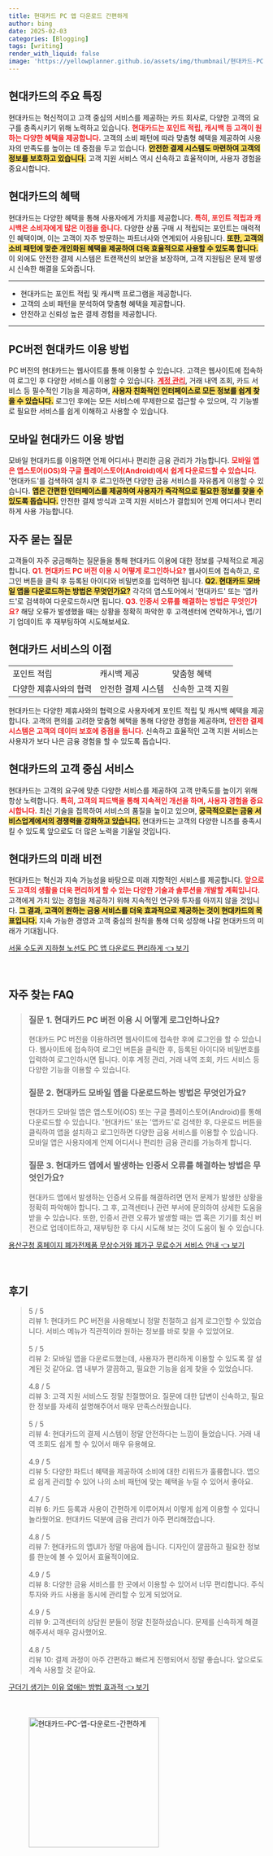 ```yaml
---
title: 현대카드 PC 앱 다운로드 간편하게
author: bing
date: 2025-02-03
categories: [Blogging]
tags: [writing]
render_with_liquid: false
image: 'https://yellowplanner.github.io/assets/img/thumbnail/현대카드-PC-앱-다운로드-간편하게.webp'
---
```



<h2 id='현대카드의 주요 특징'>현대카드의 주요 특징</h2>

<p>현대카드는 혁신적이고 고객 중심의 서비스를 제공하는 카드 회사로, 다양한 고객의 요구를 충족시키기 위해 노력하고 있습니다. <b><span style="color: #ee2323;">현대카드는 포인트 적립, 캐시백 등 고객이 원하는 다양한 혜택을 제공합니다.</span></b> 고객의 소비 패턴에 따라 맞춤형 혜택을 제공하여 사용자의 만족도를 높이는 데 중점을 두고 있습니다. <b><span style="background-color: #ffe066;">안전한 결제 시스템도 마련하여 고객의 정보를 보호하고 있습니다.</span></b> 고객 지원 서비스 역시 신속하고 효율적이며, 사용자 경험을 중요시합니다.</p>

<h2 id='현대카드의 혜택'>현대카드의 혜택</h2>

<p>현대카드는 다양한 혜택을 통해 사용자에게 가치를 제공합니다. <b><span style="color: #ee2323;">특히, 포인트 적립과 캐시백은 소비자에게 많은 이점을 줍니다.</span></b> 다양한 상품 구매 시 적립되는 포인트는 매력적인 혜택이며, 이는 고객이 자주 방문하는 파트너사와 연계되어 사용됩니다. <b><span style="background-color: #ffe066;">또한, 고객의 소비 패턴에 맞춘 개인화된 혜택을 제공하여 더욱 효율적으로 사용할 수 있도록 합니다.</span></b> 이 외에도 안전한 결제 시스템은 트랜잭션의 보안을 보장하며, 고객 지원팀은 문제 발생 시 신속한 해결을 도와줍니다.</p>

<hr />

<ul>
    <li>현대카드는 포인트 적립 및 캐시백 프로그램을 제공합니다.</li>
    <li>고객의 소비 패턴을 분석하여 맞춤형 혜택을 제공합니다.</li>
    <li>안전하고 신뢰성 높은 결제 경험을 제공합니다.</li>
</ul>

<hr />

<h2 id='PC버전 현대카드 이용 방법'>PC버전 현대카드 이용 방법</h2>

<p>PC 버전의 현대카드는 웹사이트를 통해 이용할 수 있습니다. 고객은 웹사이트에 접속하여 로그인 후 다양한 서비스를 이용할 수 있습니다. <b><span style="color: #ee2323;"><u>계정 관리</u></span></b>, 거래 내역 조회, 카드 서비스 등 필수적인 기능을 제공하며, <b><span style="background-color: #ffe066;">사용자 친화적인 인터페이스로 모든 정보를 쉽게 찾을 수 있습니다.</span></b> 로그인 후에는 모든 서비스에 무제한으로 접근할 수 있으며, 각 기능별로 필요한 서비스를 쉽게 이해하고 사용할 수 있습니다.</p>

<h2 id='모바일 현대카드 이용 방법'>모바일 현대카드 이용 방법</h2>

<p>모바일 현대카드를 이용하면 언제 어디서나 편리한 금융 관리가 가능합니다. <b><span style="color: #ee2323;">모바일 앱은 앱스토어(iOS)와 구글 플레이스토어(Android)에서 쉽게 다운로드할 수 있습니다.</span></b> '현대카드'를 검색하여 설치 후 로그인하면 다양한 금융 서비스를 자유롭게 이용할 수 있습니다. <b><span style="background-color: #ffe066;">앱은 간편한 인터페이스를 제공하여 사용자가 즉각적으로 필요한 정보를 찾을 수 있도록 돕습니다.</span></b> 안전한 결제 방식과 고객 지원 서비스가 결합되어 언제 어디서나 편리하게 사용 가능합니다.</p>

<h2 id='자주 묻는 질문'>자주 묻는 질문</h2>

<p>고객들이 자주 궁금해하는 질문들을 통해 현대카드 이용에 대한 정보를 구체적으로 제공합니다. <b><span style="color: #ee2323;">Q1. 현대카드 PC 버전 이용 시 어떻게 로그인하나요?</span></b> 웹사이트에 접속하고, 로그인 버튼을 클릭 후 등록된 아이디와 비밀번호를 입력하면 됩니다. <b><span style="background-color: #ffe066;">Q2. 현대카드 모바일 앱을 다운로드하는 방법은 무엇인가요?</span></b> 각각의 앱스토어에서 '현대카드' 또는 '앱카드'로 검색하여 다운로드하시면 됩니다. <b><span style="color: #ee2323;">Q3. 인증서 오류를 해결하는 방법은 무엇인가요?</span></b> 해당 오류가 발생했을 때는 상황을 정확히 파악한 후 고객센터에 연락하거나, 앱/기기 업데이트 후 재부팅하여 시도해보세요.</p>

<h2 id='현대카드 서비스의 이점'>현대카드 서비스의 이점</h2>

<table>
    <tr>
        <td>포인트 적립</td>
        <td>캐시백 제공</td>
        <td>맞춤형 혜택</td>
    </tr>
    <tr>
        <td>다양한 제휴사와의 협력</td>
        <td>안전한 결제 시스템</td>
        <td>신속한 고객 지원</td>
    </tr>
</table>

<p>현대카드는 다양한 제휴사와의 협력으로 사용자에게 포인트 적립 및 캐시백 혜택을 제공합니다. 고객의 편의를 고려한 맞춤형 혜택을 통해 다양한 경험을 제공하며, <b><span style="color: #ee2323;">안전한 결제 시스템은 고객의 데이터 보호에 중점을 둡니다.</span></b> 신속하고 효율적인 고객 지원 서비스는 사용자가 보다 나은 금융 경험을 할 수 있도록 돕습니다.</p>

<h2 id='현대카드의 고객 중심 서비스'>현대카드의 고객 중심 서비스</h2>

<p>현대카드는 고객의 요구에 맞춘 다양한 서비스를 제공하여 고객 만족도를 높이기 위해 항상 노력합니다. <b><span style="color: #ee2323;">특히, 고객의 피드백을 통해 지속적인 개선을 하며, 사용자 경험을 중요시합니다.</span></b> 최신 기술을 접목하여 서비스의 품질을 높이고 있으며, <b><span style="background-color: #ffe066;">궁극적으로는 금융 서비스업계에서의 경쟁력을 강화하고 있습니다.</span></b> 현대카드는 고객의 다양한 니즈를 충족시킬 수 있도록 앞으로도 더 많은 노력을 기울일 것입니다.</p>

<h2 id='현대카드의 미래 비전'>현대카드의 미래 비전</h2>

<p>현대카드는 혁신과 지속 가능성을 바탕으로 미래 지향적인 서비스를 제공합니다. <b><span style="color: #ee2323;">앞으로도 고객의 생활을 더욱 편리하게 할 수 있는 다양한 기술과 솔루션을 개발할 계획입니다.</span></b> 고객에게 가치 있는 경험을 제공하기 위해 지속적인 연구와 투자를 아끼지 않을 것입니다. <b><span style="background-color: #ffe066;">그 결과, 고객이 원하는 금융 서비스를 더욱 효과적으로 제공하는 것이 현대카드의 목표입니다.</span></b> 지속 가능한 경영과 고객 중심의 원칙을 통해 더욱 성장해 나갈 현대카드의 미래가 기대됩니다.</p>


<p><a class="click-button" title="서울 수도권 지하철 노선도 PC 앱 다운로드 편리하게" href="https://yellowplanner.github.io/posts/%EC%84%9C%EC%9A%B8-%EC%88%98%EB%8F%84%EA%B6%8C-%EC%A7%80%ED%95%98%EC%B2%A0-%EB%85%B8%EC%84%A0%EB%8F%84-PC-%EC%95%B1-%EB%8B%A4%EC%9A%B4%EB%A1%9C%EB%93%9C-%ED%8E%B8%EB%A6%AC%ED%95%98%EA%B2%8C/" rel="dofollow">서울 수도권 지하철 노선도 PC 앱 다운로드 편리하게 👈 보기</a></p><br>
<h2 id='자주_찾는_FAQ'>자주 찾는 FAQ</h2>
<div itemscope="" itemtype="https://schema.org/FAQPage">
<blockquote>
<div itemscope="" itemprop="mainEntity" itemtype="https://schema.org/Question">
<h3 itemprop="name">질문 1. 현대카드 PC 버전 이용 시 어떻게 로그인하나요?</h3>
<div itemscope="" itemprop="acceptedAnswer" itemtype="https://schema.org/Answer">
<span itemprop="text">
<p>현대카드 PC 버전을 이용하려면 웹사이트에 접속한 후에 로그인을 할 수 있습니다. 웹사이트에 접속하여 로그인 버튼을 클릭한 후, 등록된 아이디와 비밀번호를 입력하여 로그인하시면 됩니다. 이후 계정 관리, 거래 내역 조회, 카드 서비스 등 다양한 기능을 이용할 수 있습니다.</p>
</span>
</div>
</div>
<div itemscope="" itemprop="mainEntity" itemtype="https://schema.org/Question">
<h3 itemprop="name">질문 2. 현대카드 모바일 앱을 다운로드하는 방법은 무엇인가요?</h3>
<div itemscope="" itemprop="acceptedAnswer" itemtype="https://schema.org/Answer">
<span itemprop="text">
<p>현대카드 모바일 앱은 앱스토어(iOS) 또는 구글 플레이스토어(Android)를 통해 다운로드할 수 있습니다. '현대카드' 또는 '앱카드'로 검색한 후, 다운로드 버튼을 클릭하여 앱을 설치하고 로그인하면 다양한 금융 서비스를 이용할 수 있습니다. 모바일 앱은 사용자에게 언제 어디서나 편리한 금융 관리를 가능하게 합니다.</p>
</span>
</div>
</div>
<div itemscope="" itemprop="mainEntity" itemtype="https://schema.org/Question">
<h3 itemprop="name">질문 3. 현대카드 앱에서 발생하는 인증서 오류를 해결하는 방법은 무엇인가요?</h3>
<div itemscope="" itemprop="acceptedAnswer" itemtype="https://schema.org/Answer">
<span itemprop="text">
<p>현대카드 앱에서 발생하는 인증서 오류를 해결하려면 먼저 문제가 발생한 상황을 정확히 파악해야 합니다. 그 후, 고객센터나 관련 부서에 문의하여 상세한 도움을 받을 수 있습니다. 또한, 인증서 관련 오류가 발생할 때는 앱 혹은 기기를 최신 버전으로 업데이트하고, 재부팅한 후 다시 시도해 보는 것이 도움이 될 수 있습니다.</p>
</span>
</div>
</div>
</blockquote>
</div>
<p><a class="click-button" title="용산구청 홈페이지 폐가전제품 무상수거와 폐가구 무료수거 서비스 안내" href="https://yellowplanner.github.io/posts/%EC%9A%A9%EC%82%B0%EA%B5%AC%EC%B2%AD-%ED%99%88%ED%8E%98%EC%9D%B4%EC%A7%80-%ED%8F%90%EA%B0%80%EC%A0%84%EC%A0%9C%ED%92%88-%EB%AC%B4%EC%83%81%EC%88%98%EA%B1%B0%EC%99%80-%ED%8F%90%EA%B0%80%EA%B5%AC-%EB%AC%B4%EB%A3%8C%EC%88%98%EA%B1%B0-%EC%84%9C%EB%B9%84%EC%8A%A4-%EC%95%88%EB%82%B4/" rel="dofollow">용산구청 홈페이지 폐가전제품 무상수거와 폐가구 무료수거 서비스 안내 👈 보기</a></p><br>
<h2 id='후기'>후기</h2>
<div itemscope itemtype="https://schema.org/Product">
  <blockquote>
  <div itemprop="review" itemscope itemtype="https://schema.org/Review">
      <div itemprop="reviewRating" itemscope itemtype="https://schema.org/Rating"> <span itemprop="ratingValue">5</span> / <span itemprop="bestRating">5</span> </div>
      <span itemprop="reviewBody">리뷰 1: 현대카드 PC 버전을 사용해보니 정말 친절하고 쉽게 로그인할 수 있었습니다. 서비스 메뉴가 직관적이라 원하는 정보를 바로 찾을 수 있었어요. </span>
  </div>
  <br>
  <div itemprop="review" itemscope itemtype="https://schema.org/Review">
      <div itemprop="reviewRating" itemscope itemtype="https://schema.org/Rating"> <span itemprop="ratingValue">5</span> / <span itemprop="bestRating">5</span> </div>
      <span itemprop="reviewBody">리뷰 2: 모바일 앱을 다운로드했는데, 사용자가 편리하게 이용할 수 있도록 잘 설계된 것 같아요. 앱 내부가 깔끔하고, 필요한 기능을 쉽게 찾을 수 있었습니다.</span>
  </div>
  <br>
  <div itemprop="review" itemscope itemtype="https://schema.org/Review">
      <div itemprop="reviewRating" itemscope itemtype="https://schema.org/Rating"> <span itemprop="ratingValue">4.8</span> / <span itemprop="bestRating">5</span> </div>
      <span itemprop="reviewBody">리뷰 3: 고객 지원 서비스도 정말 친절했어요. 질문에 대한 답변이 신속하고, 필요한 정보를 자세히 설명해주어서 매우 만족스러웠습니다.</span>
  </div>
  <br>
  <div itemprop="review" itemscope itemtype="https://schema.org/Review">
      <div itemprop="reviewRating" itemscope itemtype="https://schema.org/Rating"> <span itemprop="ratingValue">5</span> / <span itemprop="bestRating">5</span> </div>
      <span itemprop="reviewBody">리뷰 4: 현대카드의 결제 시스템이 정말 안전하다는 느낌이 들었습니다. 거래 내역 조회도 쉽게 할 수 있어서 매우 유용해요.</span>
  </div>
  <br>
  <div itemprop="review" itemscope itemtype="https://schema.org/Review">
      <div itemprop="reviewRating" itemscope itemtype="https://schema.org/Rating"> <span itemprop="ratingValue">4.9</span> / <span itemprop="bestRating">5</span> </div>
      <span itemprop="reviewBody">리뷰 5: 다양한 파트너 혜택을 제공하여 소비에 대한 리워드가 훌륭합니다. 앱으로 쉽게 관리할 수 있어 나의 소비 패턴에 맞는 혜택을 누릴 수 있어서 좋아요.</span>
  </div>
  <br>
  <div itemprop="review" itemscope itemtype="https://schema.org/Review">
      <div itemprop="reviewRating" itemscope itemtype="https://schema.org/Rating"> <span itemprop="ratingValue">4.7</span> / <span itemprop="bestRating">5</span> </div>
      <span itemprop="reviewBody">리뷰 6: 카드 등록과 사용이 간편하게 이루어져서 이렇게 쉽게 이용할 수 있다니 놀라웠어요. 현대카드 덕분에 금융 관리가 아주 편리해졌습니다.</span>
  </div>
  <br>
  <div itemprop="review" itemscope itemtype="https://schema.org/Review">
      <div itemprop="reviewRating" itemscope itemtype="https://schema.org/Rating"> <span itemprop="ratingValue">4.8</span> / <span itemprop="bestRating">5</span> </div>
      <span itemprop="reviewBody">리뷰 7: 현대카드의 앱UI가 정말 마음에 듭니다. 디자인이 깔끔하고 필요한 정보를 한눈에 볼 수 있어서 효율적이에요.</span>
  </div>
  <br>
  <div itemprop="review" itemscope itemtype="https://schema.org/Review">
      <div itemprop="reviewRating" itemscope itemtype="https://schema.org/Rating"> <span itemprop="ratingValue">4.9</span> / <span itemprop="bestRating">5</span> </div>
      <span itemprop="reviewBody">리뷰 8: 다양한 금융 서비스를 한 곳에서 이용할 수 있어서 너무 편리합니다. 주식 투자와 카드 사용을 동시에 관리할 수 있게 되었어요.</span>
  </div>
  <br>
  <div itemprop="review" itemscope itemtype="https://schema.org/Review">
      <div itemprop="reviewRating" itemscope itemtype="https://schema.org/Rating"> <span itemprop="ratingValue">4.9</span> / <span itemprop="bestRating">5</span> </div>
      <span itemprop="reviewBody">리뷰 9: 고객센터의 상담원 분들이 정말 친절하셨습니다. 문제를 신속하게 해결해주셔서 매우 감사했어요.</span>
  </div>
  <br>
  <div itemprop="review" itemscope itemtype="https://schema.org/Review">
      <div itemprop="reviewRating" itemscope itemtype="https://schema.org/Rating"> <span itemprop="ratingValue">4.8</span> / <span itemprop="bestRating">5</span> </div>
      <span itemprop="reviewBody">리뷰 10: 결제 과정이 아주 간편하고 빠르게 진행되어서 정말 좋습니다. 앞으로도 계속 사용할 것 같아요.</span>
  </div>
  </blockquote>
</div>
<p><a class="click-button" title="구더기 생기는 이유 없애는 방법 효과적" href="https://yellowplanner.github.io/posts/%EA%B5%AC%EB%8D%94%EA%B8%B0-%EC%83%9D%EA%B8%B0%EB%8A%94-%EC%9D%B4%EC%9C%A0-%EC%97%86%EC%95%A0%EB%8A%94-%EB%B0%A9%EB%B2%95-%ED%9A%A8%EA%B3%BC%EC%A0%81/" rel="dofollow">구더기 생기는 이유 없애는 방법 효과적 👈 보기</a></p><br>
<figure class="image"><img src="https://yellowplanner.github.io/assets/img/thumbnail/현대카드-PC-앱-다운로드-간편하게.webp" alt="현대카드-PC-앱-다운로드-간편하게" width="256" height="256"></figure>
